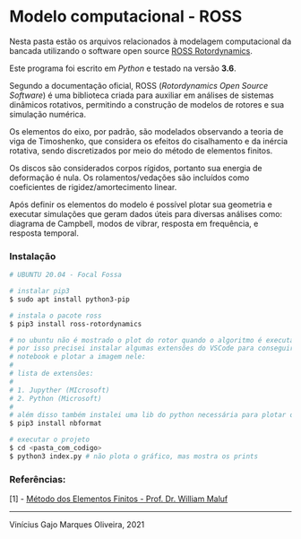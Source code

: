 # Modelo computacional - ROSS

Nesta pasta estão os arquivos relacionados à modelagem computacional da bancada utilizando o software open source [ROSS Rotordynamics](https://github.com/ross-rotordynamics/ross).

Este programa foi escrito em *Python* e testado na versão **3.6**.

Segundo a documentação oficial, ROSS (*Rotordynamics Open Source Software*) é uma biblioteca criada para auxiliar em análises de sistemas dinâmicos rotativos, permitindo a construção de modelos de rotores e sua simulação numérica.

Os elementos do eixo, por padrão, são modelados observando a teoria de viga de Timoshenko, que considera os efeitos do cisalhamento e da inércia rotativa, sendo discretizados por meio do método de elementos finitos.

Os discos são considerados corpos rígidos, portanto sua energia de deformação é nula. Os rolamentos/vedações são incluídos como coeficientes de rigidez/amortecimento linear.

Após definir os elementos do modelo é possível plotar sua geometria e executar simulações que geram dados úteis para diversas análises como: diagrama de Campbell, modos de vibrar, resposta em frequência, e resposta temporal.

### Instalação

```bash
# UBUNTU 20.04 - Focal Fossa

# instalar pip3
$ sudo apt install python3-pip

# instala o pacote ross
$ pip3 install ross-rotordynamics

# no ubuntu não é mostrado o plot do rotor quando o algoritmo é executado no terminal
# por isso precisei instalar algumas extensões do VSCode para conseguir usar um 
# notebook e plotar a imagem nele:
#
# lista de extensões:
#
# 1. Jupyther (MIcrosoft)
# 2. Python (Microsoft)
# 
# além disso também instalei uma lib do python necessária para plotar o gráfico:
$ pip3 install nbformat

# executar o projeto
$ cd <pasta_com_codigo>
$ python3 index.py # não plota o gráfico, mas mostra os prints
```

### Referências:

[1] - [Método dos Elementos Finitos - Prof. Dr. William Maluf](https://www.youtube.com/watch?v=jj8HHIDWoEQ&list=PLd10Go8vsVYhqIueE3zfntvcZp7aqAQ8p&index=1)

---
Vinícius Gajo Marques Oliveira, 2021